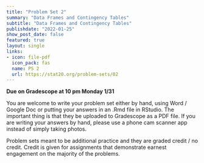 ```yaml
---
title: "Problem Set 2"
summary: "Data Frames and Contingency Tables"
subtitle: "Data Frames and Contingency Tables"
publishdate: "2022-01-25"
show_post_date: false
featured: true
layout: single
links:
- icon: file-pdf
  icon_pack: fas
  name: PS 2
  url: https://stat20.org/problem-sets/02
---
```


**Due on Gradescope at 10 pm Monday 1/31**

You are welcome to write your problem set either by hand, using Word / Google Doc or putting your answers in an .Rmd file in RStudio. The important thing is that they be uploaded to Gradescope as a PDF file. If you are writing your answers by hand, please use a phone cam scanner app instead of simply taking photos.

Problem sets meant to be additional practice and they are graded credit / no credit. Credit is given for assignments that demonstrate earnest engagement on the majority of the problems.